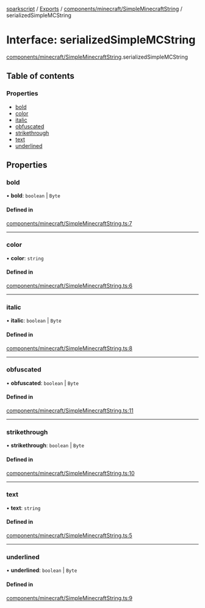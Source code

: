 [sparkscript](../README.md) / [Exports](../modules.md) / [components/minecraft/SimpleMinecraftString](../modules/components_minecraft_SimpleMinecraftString.md) / serializedSimpleMCString

# Interface: serializedSimpleMCString

[components/minecraft/SimpleMinecraftString](../modules/components_minecraft_SimpleMinecraftString.md).serializedSimpleMCString

## Table of contents

### Properties

- [bold](components_minecraft_SimpleMinecraftString.serializedSimpleMCString.md#bold)
- [color](components_minecraft_SimpleMinecraftString.serializedSimpleMCString.md#color)
- [italic](components_minecraft_SimpleMinecraftString.serializedSimpleMCString.md#italic)
- [obfuscated](components_minecraft_SimpleMinecraftString.serializedSimpleMCString.md#obfuscated)
- [strikethrough](components_minecraft_SimpleMinecraftString.serializedSimpleMCString.md#strikethrough)
- [text](components_minecraft_SimpleMinecraftString.serializedSimpleMCString.md#text)
- [underlined](components_minecraft_SimpleMinecraftString.serializedSimpleMCString.md#underlined)

## Properties

### bold

• **bold**: `boolean` \| `Byte`

#### Defined in

[components/minecraft/SimpleMinecraftString.ts:7](https://github.com/UserUNP/sparkscript/blob/cae50c6/src/components/minecraft/SimpleMinecraftString.ts#L7)

___

### color

• **color**: `string`

#### Defined in

[components/minecraft/SimpleMinecraftString.ts:6](https://github.com/UserUNP/sparkscript/blob/cae50c6/src/components/minecraft/SimpleMinecraftString.ts#L6)

___

### italic

• **italic**: `boolean` \| `Byte`

#### Defined in

[components/minecraft/SimpleMinecraftString.ts:8](https://github.com/UserUNP/sparkscript/blob/cae50c6/src/components/minecraft/SimpleMinecraftString.ts#L8)

___

### obfuscated

• **obfuscated**: `boolean` \| `Byte`

#### Defined in

[components/minecraft/SimpleMinecraftString.ts:11](https://github.com/UserUNP/sparkscript/blob/cae50c6/src/components/minecraft/SimpleMinecraftString.ts#L11)

___

### strikethrough

• **strikethrough**: `boolean` \| `Byte`

#### Defined in

[components/minecraft/SimpleMinecraftString.ts:10](https://github.com/UserUNP/sparkscript/blob/cae50c6/src/components/minecraft/SimpleMinecraftString.ts#L10)

___

### text

• **text**: `string`

#### Defined in

[components/minecraft/SimpleMinecraftString.ts:5](https://github.com/UserUNP/sparkscript/blob/cae50c6/src/components/minecraft/SimpleMinecraftString.ts#L5)

___

### underlined

• **underlined**: `boolean` \| `Byte`

#### Defined in

[components/minecraft/SimpleMinecraftString.ts:9](https://github.com/UserUNP/sparkscript/blob/cae50c6/src/components/minecraft/SimpleMinecraftString.ts#L9)
